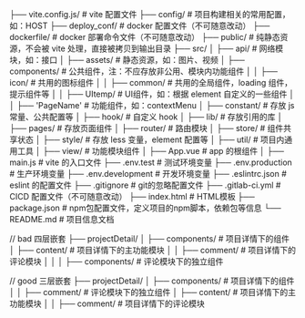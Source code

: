 
├── vite.config.js/             # vite 配置文件
├── config/                     # 项目构建相关的常用配置，如：HOST
├── deploy_conf/                # docker 配置文件（不可随意改动）
├── dockerfile/                	# docker 部署命令文件（不可随意改动）
├── public/                     # 纯静态资源，不会被 vite 处理，直接被拷贝到输出目录
├── src/
│   ├── api/                    # 网络模块，如：接口
│   ├── assets/                 # 静态资源，如：图片、视频
│   ├── components/             # 公共组件，注：不应存放非公用、模块内功能组件
│   │   ├── icon/             	# 共用的图标组件
│   │   ├── common/             # 共用的全局组件，loading 组件，提示组件等
│   │   ├── UItemp/             # UI组件，如：根据 element 自定义的一些组件
│   │   ├── 'PageName'          # 功能组件，如：contextMenu
│   ├── constant/         		# 存放 js 常量、公共配置等
│   ├── hook/         			# 自定义 hook
│   ├── lib/          			# 存放引用的库
│   ├── pages/          		# 存放页面组件
│   ├── router/                 # 路由模块
│   ├── store/                  # 组件共享状态
│   ├── style/       			# 存放 less 变量，element 配置等
│   ├── util/             		# 项目内通用工具
│   ├── view/                  	# 功能模块组件
│   ├── App.vue             	# app 的根组件
│   ├── main.js                 # vite 的入口文件
├── .env.test            		# 测试环境变量
├── .env.production            	# 生产环境变量
├── .env.development            # 开发环境变量
├── .eslintrc.json              # eslint 的配置文件
├── .gitignore                  # git的忽略配置文件
├── .gitlab-ci.yml              # CICD 配置文件（不可随意改动）
├── index.html                  # HTML模板
├── package.json                # npm包配置文件，定义项目的npm脚本，依赖包等信息
└── README.md                   # 项目信息文档



// bad 四层嵌套
├── projectDetail/
│   ├── components/             # 项目详情下的组件
│   ├── content/                # 项目详情下的主功能模块
│   │   ├── comment/            # 项目详情下的评论模块
│   │   │   ├── components/     # 评论模块下的独立组件

// good 三层嵌套
├── projectDetail/
│   ├── components/             # 项目详情下的组件
│   │   ├── comment/            # 评论模块下的独立组件
│   ├── content/                # 项目详情下的主功能模块
│   │   ├── comment/            # 项目详情下的评论模块
